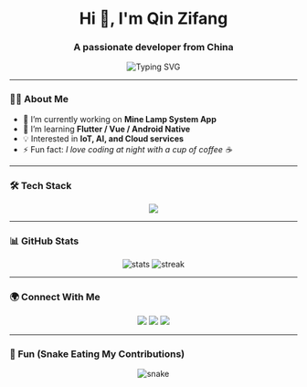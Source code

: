 <!-- ### Hi there 👋 -->

<!--
**Carl224/Carl224** is a ✨ _special_ ✨ repository because its `README.md` (this file) appears on your GitHub profile.

Here are some ideas to get you started:

- 🔭 I’m currently working on ...
- 🌱 I’m currently learning ...
- 👯 I’m looking to collaborate on ...
- 🤔 I’m looking for help with ...
- 💬 Ask me about ...
- 📫 How to reach me: ...
- 😄 Pronouns: ...
- ⚡ Fun fact: ...
-->
<!-- [![Anurag's github stats](https://github-readme-stats.vercel.app/api?username=anuraghazra)](https://github.com/anuraghazra/github-readme-stats) -->
<!-- ![Anurag's GitHub stats](https://github-readme-stats.vercel.app/api?username=Carl224&show_icons=true&theme=radical) -->
<!-- 语言统计 -->
<!-- [![Top Langs](https://github-readme-stats.vercel.app/api/top-langs/?username=Carl224&layout=compact&show_icons=true&theme=radical)](https://github.com/anuraghazra/github-readme-stats) -->
<!-- 项目模板 -->
<!-- [![Readme Card](https://github-readme-stats.vercel.app/api/pin/?username=arl224&repo=github-readme-stats)](https://github.com/anuraghazra/github-readme-stats) -->


<!-- 动态标题 -->
<h1 align="center">Hi 👋, I'm Qin Zifang</h1>
<h3 align="center">A passionate developer from China</h3>

<!-- 动态打字效果 -->
<p align="center">
  <img src="https://readme-typing-svg.demolab.com?font=Fira+Code&pause=1000&color=36BCF7&center=true&vCenter=true&width=435&lines=Full-stack+Developer;Open-Source+Contributor;Tech+Explorer" alt="Typing SVG" />
</p>

---

### 👨‍💻 About Me
- 🔭 I’m currently working on **Mine Lamp System App**
- 🌱 I’m learning **Flutter / Vue / Android Native**
- 💡 Interested in **IoT, AI, and Cloud services**
- ⚡ Fun fact: *I love coding at night with a cup of coffee ☕*

---

### 🛠️ Tech Stack
<p align="center">
  <img src="https://skillicons.dev/icons?i=java,kotlin,androidstudio,flutter,dart,vue,js,ts,html,css,tailwind,vite,git,github,docker,mysql,redis,linux" />
</p>

---

### 📊 GitHub Stats
<p align="center">
  <img src="https://github-readme-stats.vercel.app/api?username=qinzifang&show_icons=true&theme=tokyonight" alt="stats"/>
  <img src="https://github-readme-streak-stats.herokuapp.com/?user=qinzifang&theme=tokyonight" alt="streak"/>
</p>

---

### 🌍 Connect With Me
<p align="center">
  <a href="mailto:your-email@example.com"><img src="https://img.shields.io/badge/Email-36BCF7?style=for-the-badge&logo=gmail&logoColor=white" /></a>
  <a href="https://www.linkedin.com/in/your-linkedin"><img src="https://img.shields.io/badge/LinkedIn-0077B5?style=for-the-badge&logo=linkedin&logoColor=white" /></a>
  <a href="https://your-blog.com"><img src="https://img.shields.io/badge/Blog-FF5722?style=for-the-badge&logo=google-chrome&logoColor=white" /></a>
</p>

---

### 🐍 Fun (Snake Eating My Contributions)
<p align="center">
  <img src="https://github.com/qinzifang/qinzifang/blob/output/github-contribution-grid-snake.svg" alt="snake"/>
</p>
